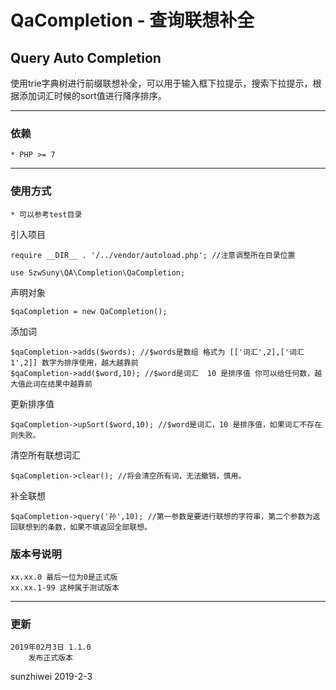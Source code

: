 # QaCompletion - 查询联想补全
Query Auto Completion
------
使用trie字典树进行前缀联想补全，可以用于输入框下拉提示，搜索下拉提示，根据添加词汇时候的sort值进行降序排序。

------
### 依赖

    * PHP >= 7

------

### 使用方式

    * 可以参考test目录

引入项目

    require __DIR__ . '/../vendor/autoload.php'; //注意调整所在目录位置

    use SzwSuny\QA\Completion\QaCompletion;

声明对象

    $qaCompletion = new QaCompletion();

添加词

    $qaCompletion->adds($words); //$words是数组 格式为 [['词汇',2],['词汇1',2]] 数字为排序使用，越大越靠前 
    $qaCompletion->add($word,10); //$word是词汇  10 是排序值 你可以给任何数，越大值此词在结果中越靠前

更新排序值

    $qaCompletion->upSort($word,10); //$word是词汇，10 是排序值，如果词汇不存在则失败。 

清空所有联想词汇

    $qaCompletion->clear(); //将会清空所有词，无法撤销，慎用。

补全联想

    $qaCompletion->query('孙',10); //第一参数是要进行联想的字符串，第二个参数为返回联想到的条数，如果不填返回全部联想。

### 版本号说明

    xx.xx.0 最后一位为0是正式版
    xx.xx.1-99 这种属于测试版本

------
### 更新

    2019年02月3日 1.1.0
        发布正式版本

sunzhiwei
2019-2-3
